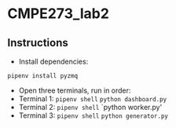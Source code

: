 # CMPE273_lab2

## Instructions
* Install dependencies:
```
pipenv install pyzmq
```
* Open three terminals, run in order:
* Terminal 1: `pipenv shell` `python dashboard.py`
* Terminal 2: `pipenv shell` `python worker.py'
* Terminal 3: `pipenv shell` `python generator.py`
